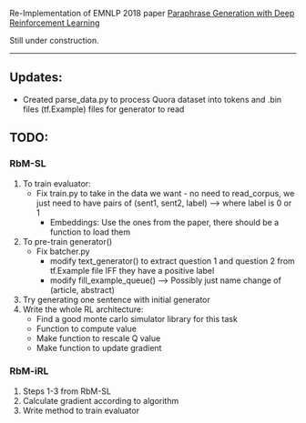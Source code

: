 Re-Implementation of EMNLP 2018 paper [Paraphrase Generation with Deep Reinforcement Learning](https://arxiv.org/pdf/1711.00279.pdf)

Still under construction.
________

## Updates:
- Created parse_data.py to process Quora dataset into tokens and .bin files (tf.Example) files for generator to read

## TODO:

### RbM-SL
1. To train evaluator:
    - Fix train.py to take in the data we want - no need to read_corpus, we just need to have pairs of (sent1, sent2, label) --> where label is 0 or 1
        - Embeddings: Use the ones from the paper, there should be a function to load them
2. To pre-train generator()
    - Fix batcher.py
        - modify text_generator() to extract question 1 and question 2 from tf.Example file IFF they have a positive label
        - modify fill_example_queue() --> Possibly just name change of (article, abstract)
3. Try generating one sentence with initial generator
4. Write the whole RL architecture:
    - Find a good monte carlo simulator library for this task
    - Function to compute value 
    - Make function to rescale Q value
    - Make function to update gradient
    
### RbM-iRL
1. Steps 1-3 from RbM-SL
2. Calculate gradient according to algorithm
3. Write method to train evaluator 
